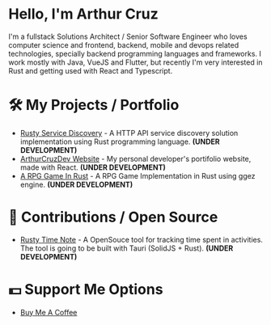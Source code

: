 # Hello, I'm Arthur Cruz
I'm a fullstack Solutions Architect / Senior Software Engineer who loves computer science and frontend, backend, mobile and devops related technologies, specially backend programming languages and frameworks. I work mostly with Java, VueJS and Flutter, but recently I'm very interested in Rust and getting used with React and Typescript.

# 🛠️ My Projects / Portfolio
* [Rusty Service Discovery](https://github.com/ArthurCruzDev/rusty-service-discovery) - A HTTP API service discovery solution implementation using Rust programming language. **(UNDER DEVELOPMENT)**
* [ArthurCruzDev Website](https://github.com/ArthurCruzDev/arthurcruzdev-website) - My personal developer's portifolio website, made with React. **(UNDER DEVELOPMENT)**
* [A RPG Game In Rust](https://github.com/ArthurCruzDev/rpg_game_rust) - A RPG Game Implementation in Rust using ggez engine. **(UNDER DEVELOPMENT)**
  
# 🤝 Contributions / Open Source
* [Rusty Time Note](https://github.com/ArthurCruzDev/rusty_time_note_desktop) - A OpenSouce tool for tracking time spent in activities. The tool is going to be built with Tauri (SolidJS + Rust). **(UNDER DEVELOPMENT)**

# 💵 Support Me Options
* [Buy Me A Coffee](https://www.buymeacoffee.com/devArthurCruz)
